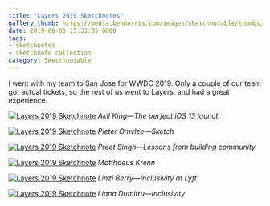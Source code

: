 ```yaml
---
title: "Layers 2019 Sketchnotes"
gallery_thumb: https://media.bennorris.com/images/sketchnotable/thumbs/layers-2019-king.jpg
date: 2019-06-05 15:33:35-0600
tags:
- sketchnotes
- sketchnote collection
category: Sketchnotable
---
```


I went with my team to San Jose for WWDC 2019. Only a couple of our team got actual tickets, so the rest of us went to Layers, and had a great experience.

[![Layers 2019 Sketchnote](https://media.bennorris.com/images/sketchnotable/layers-2019/layers-2019-king.jpg)](https://media.bennorris.com/images/sketchnotable/layers-2019/layers-2019-king.jpg)
_Akil King—The perfect iOS 13 launch_

[![Layers 2019 Sketchnote](https://media.bennorris.com/images/sketchnotable/layers-2019/layers-2019-omvlee.jpg)](https://media.bennorris.com/images/sketchnotable/layers-2019/layers-2019-omvlee.jpg)
_Pieter Omvlee—Sketch_

[![Layers 2019 Sketchnote](https://media.bennorris.com/images/sketchnotable/layers-2019/layers-2019-singh.jpg)](https://media.bennorris.com/images/sketchnotable/layers-2019/layers-2019-singh.jpg)
_Preet Singh—Lessons from building community_

[![Layers 2019 Sketchnote](https://media.bennorris.com/images/sketchnotable/layers-2019/layers-2019-krenn.jpg)](https://media.bennorris.com/images/sketchnotable/layers-2019/layers-2019-krenn.jpg)
_Matthaeus Krenn_

[![Layers 2019 Sketchnote](https://media.bennorris.com/images/sketchnotable/layers-2019/layers-2019-berry.jpg)](https://media.bennorris.com/images/sketchnotable/layers-2019/layers-2019-berry.jpg)
_Linzi Berry—Inclusivity at Lyft_

[![Layers 2019 Sketchnote](https://media.bennorris.com/images/sketchnotable/layers-2019/layers-2019-dumitru.jpg)](https://media.bennorris.com/images/sketchnotable/layers-2019/layers-2019-dumitru.jpg)
_Liana Dumitru—Inclusivity_